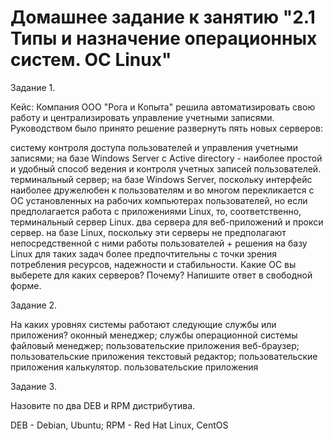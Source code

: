 # Домашнее задание к занятию "2.1 Типы и назначение операционных систем. ОС Linux"

Задание 1.

Кейс:
Компания ООО "Рога и Копыта" решила автоматизировать свою работу и централизировать управление учетными записями. Руководством было принято решение развернуть пять новых серверов:

систему контроля доступа пользователей и управления учетными записями; на базе Windows Server с Active directory - наиболее простой и удобный способ ведения и контроля учетных записей пользователей.
терминальный сервер; на базе Windows Server, поскольку интерфейс наиболее дружелюбен к пользователям и во многом перекликается с ОС установленных на рабочих компьютерах пользователей, но если предполагается работа с приложениями Linux, то, соответственно, терминальный сервер Linux.
два сервера для веб-приложений и прокси сервер. на базе Linux, поскольку эти серверы не предполагают непосредственной с ними работы пользователей + решения на базу Linux для таких задач более предпочтительны с точки зрения потребления ресурсов, надежности и стабильности.
Какие ОС вы выберете для каких серверов? Почему?
Напишите ответ в свободной форме.

Задание 2.

На каких уровнях системы работают следующие службы или приложения?
оконный менеджер; службы операционной системы
файловый менеджер; пользовательские приложения
веб-браузер; пользовательские приложения
текстовый редактор; пользовательские приложения
калькулятор. пользовательские приложения

Задание 3.

Назовите по два DEB и RPM дистрибутива.

DEB - Debian, Ubuntu; RPM - Red Hat Linux, CentOS
